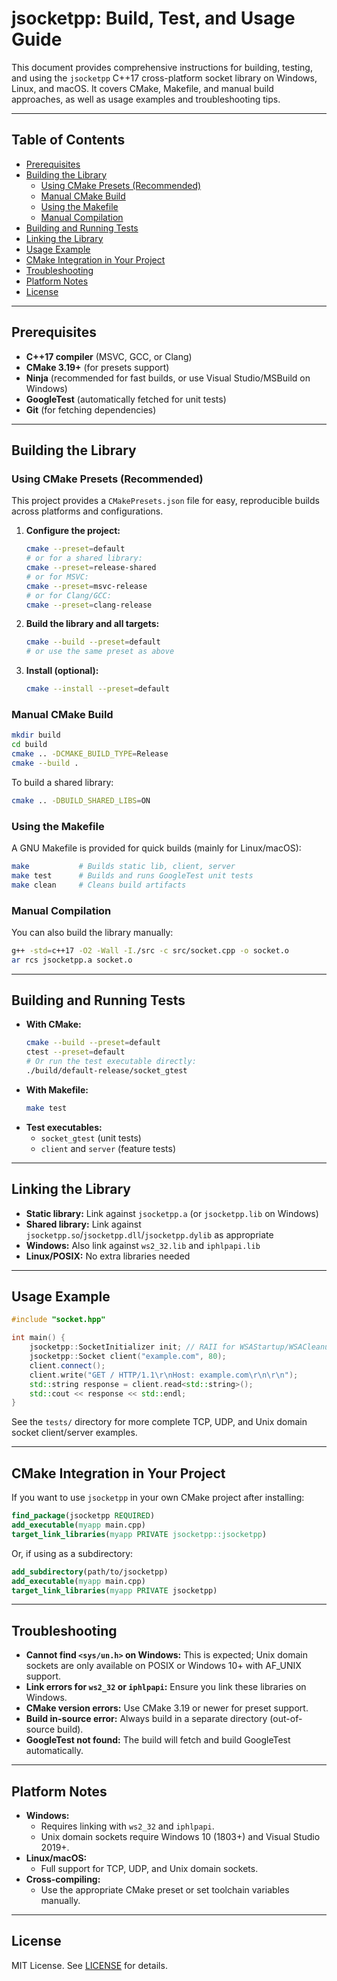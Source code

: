 # jsocketpp: Build, Test, and Usage Guide

This document provides comprehensive instructions for building, testing, and using the `jsocketpp` C++17 cross-platform
socket library on Windows, Linux, and macOS. It covers CMake, Makefile, and manual build approaches, as well as usage
examples and troubleshooting tips.

---

## Table of Contents

- [Prerequisites](#prerequisites)
- [Building the Library](#building-the-library)
    - [Using CMake Presets (Recommended)](#using-cmake-presets-recommended)
    - [Manual CMake Build](#manual-cmake-build)
    - [Using the Makefile](#using-the-makefile)
    - [Manual Compilation](#manual-compilation)
- [Building and Running Tests](#building-and-running-tests)
- [Linking the Library](#linking-the-library)
- [Usage Example](#usage-example)
- [CMake Integration in Your Project](#cmake-integration-in-your-project)
- [Troubleshooting](#troubleshooting)
- [Platform Notes](#platform-notes)
- [License](#license)

---

## Prerequisites

- **C++17 compiler** (MSVC, GCC, or Clang)
- **CMake 3.19+** (for presets support)
- **Ninja** (recommended for fast builds, or use Visual Studio/MSBuild on Windows)
- **GoogleTest** (automatically fetched for unit tests)
- **Git** (for fetching dependencies)

---

## Building the Library

### Using CMake Presets (Recommended)

This project provides a `CMakePresets.json` file for easy, reproducible builds across platforms and configurations.

1. **Configure the project:**
   ```sh
   cmake --preset=default
   # or for a shared library:
   cmake --preset=release-shared
   # or for MSVC:
   cmake --preset=msvc-release
   # or for Clang/GCC:
   cmake --preset=clang-release
   ```

2. **Build the library and all targets:**
   ```sh
   cmake --build --preset=default
   # or use the same preset as above
   ```

3. **Install (optional):**
   ```sh
   cmake --install --preset=default
   ```

### Manual CMake Build

```sh
mkdir build
cd build
cmake .. -DCMAKE_BUILD_TYPE=Release
cmake --build .
```

To build a shared library:

```sh
cmake .. -DBUILD_SHARED_LIBS=ON
```

### Using the Makefile

A GNU Makefile is provided for quick builds (mainly for Linux/macOS):

```sh
make           # Builds static lib, client, server
make test      # Builds and runs GoogleTest unit tests
make clean     # Cleans build artifacts
```

### Manual Compilation

You can also build the library manually:

```sh
g++ -std=c++17 -O2 -Wall -I./src -c src/socket.cpp -o socket.o
ar rcs jsocketpp.a socket.o
```

---

## Building and Running Tests

- **With CMake:**
  ```sh
  cmake --build --preset=default
  ctest --preset=default
  # Or run the test executable directly:
  ./build/default-release/socket_gtest
  ```
- **With Makefile:**
  ```sh
  make test
  ```
- **Test executables:**
    - `socket_gtest` (unit tests)
    - `client` and `server` (feature tests)

---

## Linking the Library

- **Static library:** Link against `jsocketpp.a` (or `jsocketpp.lib` on Windows)
- **Shared library:** Link against `jsocketpp.so`/`jsocketpp.dll`/`jsocketpp.dylib` as appropriate
- **Windows:** Also link against `ws2_32.lib` and `iphlpapi.lib`
- **Linux/POSIX:** No extra libraries needed

---

## Usage Example

````cpp
#include "socket.hpp"

int main() {
    jsocketpp::SocketInitializer init; // RAII for WSAStartup/WSACleanup on Windows
    jsocketpp::Socket client("example.com", 80);
    client.connect();
    client.write("GET / HTTP/1.1\r\nHost: example.com\r\n\r\n");
    std::string response = client.read<std::string>();
    std::cout << response << std::endl;
}
````

See the `tests/` directory for more complete TCP, UDP, and Unix domain socket client/server examples.

---

## CMake Integration in Your Project

If you want to use `jsocketpp` in your own CMake project after installing:

```cmake
find_package(jsocketpp REQUIRED)
add_executable(myapp main.cpp)
target_link_libraries(myapp PRIVATE jsocketpp::jsocketpp)
```

Or, if using as a subdirectory:

```cmake
add_subdirectory(path/to/jsocketpp)
add_executable(myapp main.cpp)
target_link_libraries(myapp PRIVATE jsocketpp)
```

---

## Troubleshooting

- **Cannot find `<sys/un.h>` on Windows:** This is expected; Unix domain sockets are only available on POSIX or Windows
  10+ with AF_UNIX support.
- **Link errors for `ws2_32` or `iphlpapi`:** Ensure you link these libraries on Windows.
- **CMake version errors:** Use CMake 3.19 or newer for preset support.
- **Build in-source error:** Always build in a separate directory (out-of-source build).
- **GoogleTest not found:** The build will fetch and build GoogleTest automatically.

---

## Platform Notes

- **Windows:**
    - Requires linking with `ws2_32` and `iphlpapi`.
    - Unix domain sockets require Windows 10 (1803+) and Visual Studio 2019+.
- **Linux/macOS:**
    - Full support for TCP, UDP, and Unix domain sockets.
- **Cross-compiling:**
    - Use the appropriate CMake preset or set toolchain variables manually.

---

## License

MIT License. See [LICENSE](../LICENSE) for details.
